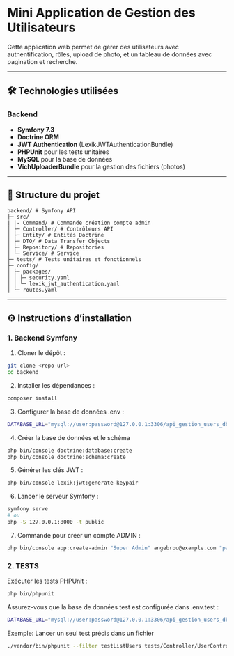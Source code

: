 # Mini Application de Gestion des Utilisateurs

Cette application web permet de gérer des utilisateurs avec authentification, rôles, upload de photo, et un tableau de données avec pagination et recherche.

---

## 🛠 Technologies utilisées

### Backend
- **Symfony 7.3**
- **Doctrine ORM**
- **JWT Authentication** (LexikJWTAuthenticationBundle)
- **PHPUnit** pour les tests unitaires
- **MySQL** pour la base de données
- **VichUploaderBundle** pour la gestion des fichiers (photos)

---

## 📂 Structure du projet
```
backend/ # Symfony API
├─ src/
| |- Command/ # Commande création compte admin    
│ ├─ Controller/ # Contrôleurs API
│ ├─ Entity/ # Entités Doctrine
│ ├─ DTO/ # Data Transfer Objects
│ ├─ Repository/ # Repositories
│ └─ Service/ # Service
├─ tests/ # Tests unitaires et fonctionnels
├─ config/
│ ├─ packages/
│ │ ├─ security.yaml
│ │ └─ lexik_jwt_authentication.yaml
│ └─ routes.yaml
```


---

## ⚙️ Instructions d’installation

### 1. Backend Symfony

1. Cloner le dépôt :

```bash
git clone <repo-url>
cd backend 
```

2. Installer les dépendances :

```bash
composer install
```

3. Configurer la base de données .env :

```bash
DATABASE_URL="mysql://user:password@127.0.0.1:3306/api_gestion_users_db"
```

4. Créer la base de données et le schéma

```bash
php bin/console doctrine:database:create
php bin/console doctrine:schema:create
```

5. Générer les clés JWT :

```bash
php bin/console lexik:jwt:generate-keypair
``` 

6. Lancer le serveur Symfony :
```bash
symfony serve
# ou
php -S 127.0.0.1:8000 -t public
``` 

7. Commande pour créer un compte ADMIN :
```bash
php bin/console app:create-admin "Super Admin" angebrou@example.com "password"
```

### 2. TESTS

Exécuter les tests PHPUnit :

```bash
php bin/phpunit
```

Assurez-vous que la base de données test est configurée dans .env.test :

```bash
DATABASE_URL="mysql://user:password@127.0.0.1:3306/api_gestion_users_db_test"
```
Exemple: Lancer un seul test précis dans un fichier
```bash
./vendor/bin/phpunit --filter testListUsers tests/Controller/UserControllerTest.php
```
